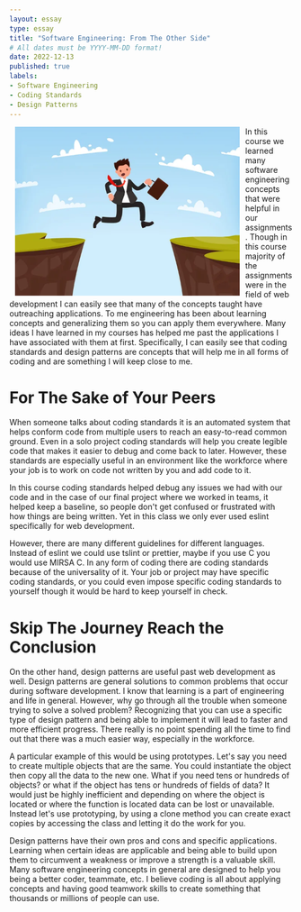 ```yaml
---
layout: essay
type: essay
title: "Software Engineering: From The Other Side"
# All dates must be YYYY-MM-DD format!
date: 2022-12-13
published: true
labels:
- Software Engineering
- Coding Standards
- Design Patterns
---
```


<p align="left">
  <img align="left"
       width="400px" 
       src="../img/other_side.jpg" 
       hspace="10px"
       >
 </p>


In this course we learned many software engineering concepts that were helpful in our assignments. Though in this course majority of the assignments were in the field of web development I can easily see that many of the concepts taught have outreaching applications. To me engineering has been about learning concepts and generalizing them so you can apply them everywhere. Many ideas I have learned in my courses has helped me past the applications I have associated with them at first. Specifically, I can easily see that coding standards and design patterns are concepts that will help me in all forms of coding and are something I will keep close to me.

# For The Sake of Your Peers

When someone talks about coding standards it is an automated system that helps conform code from multiple users to reach an easy-to-read common ground. Even in a solo project coding standards will help you create legible code that makes it easier to debug and come back to later. However, these standards are especially useful in an environment like the workforce where your job is to work on code not written by you and add code to it. 

In this course coding standards helped debug any issues we had with our code and in the case of our final project where we worked in teams, it helped keep a baseline, so people don't get confused or frustrated with how things are being written. Yet in this class we only ever used eslint specifically for web development. 

However, there are many different guidelines for different languages. Instead of eslint we could use tslint or prettier, maybe if you use C you would use MIRSA C. In any form of coding there are coding standards because of the universality of it. Your job or project may have specific coding standards, or you could even impose specific coding standards to yourself though it would be hard to keep yourself in check.

# Skip The Journey Reach the Conclusion

On the other hand, design patterns are useful past web development as well. Design patterns are general solutions to common problems that occur during software development. I know that learning is a part of engineering and life in general. However, why go through all the trouble when someone trying to solve a solved problem? Recognizing that you can use a specific type of design pattern and being able to implement it will lead to faster and more efficient progress. There really is no point spending all the time to find out that there was a much easier way, especially in the workforce. 

A particular example of this would be using prototypes. Let's say you need to create multiple objects that are the same. You could instantiate the object then copy all the data to the new one. What if you need tens or hundreds of objects? or what if the object has tens or hundreds of fields of data? It would just be highly inefficient and depending on where the object is located or where the function is located data can be lost or unavailable. Instead let's use prototyping, by using a clone method you can create exact copies by accessing the class and letting it do the work for you.

Design patterns have their own pros and cons and specific applications. Learning when certain ideas are applicable and being able to build upon them to circumvent a weakness or improve a strength is a valuable skill. Many software engineering concepts in general are designed to help you being a better coder, teammate, etc. I believe coding is all about applying concepts and having good teamwork skills to create something that thousands or millions of people can use.


